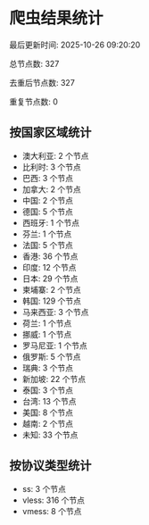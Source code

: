 # 爬虫结果统计

最后更新时间: 2025-10-26 09:20:20

总节点数: 327

去重后节点数: 327

重复节点数: 0

## 按国家区域统计

- 澳大利亚: 2 个节点
- 比利时: 3 个节点
- 巴西: 3 个节点
- 加拿大: 2 个节点
- 中国: 2 个节点
- 德国: 5 个节点
- 西班牙: 1 个节点
- 芬兰: 1 个节点
- 法国: 5 个节点
- 香港: 36 个节点
- 印度: 12 个节点
- 日本: 29 个节点
- 柬埔寨: 2 个节点
- 韩国: 129 个节点
- 马来西亚: 3 个节点
- 荷兰: 1 个节点
- 挪威: 1 个节点
- 罗马尼亚: 1 个节点
- 俄罗斯: 5 个节点
- 瑞典: 3 个节点
- 新加坡: 22 个节点
- 泰国: 3 个节点
- 台湾: 13 个节点
- 美国: 8 个节点
- 越南: 2 个节点
- 未知: 33 个节点

## 按协议类型统计

- ss: 3 个节点
- vless: 316 个节点
- vmess: 8 个节点
